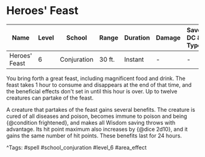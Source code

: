 # Heroes' Feast

| Name | Level | School | Range | Duration | Damage | Save DC & Type |
|------|-------|--------|-------|----------|--------|----------------|
| Heroes' Feast | 6 | Conjuration | 30 ft. | Instant | - | - |

You bring forth a great feast, including magnificent food and drink. The feast takes 1 hour to consume and disappears at the end of that time, and the beneficial effects don't set in until this hour is over. Up to twelve creatures can partake of the feast.

A creature that partakes of the feast gains several benefits. The creature is cured of all diseases and poison, becomes immune to poison and being {@condition frightened}, and makes all Wisdom saving throws with advantage. Its hit point maximum also increases by {@dice 2d10}, and it gains the same number of hit points. These benefits last for 24 hours.

^Tags: #spell #school_conjuration #level_6 #area_effect